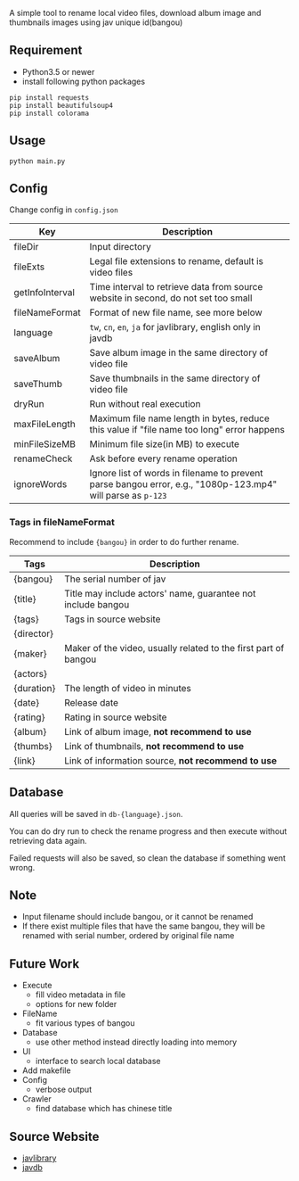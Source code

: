 A simple tool to rename local video files, download album image and thumbnails images using jav unique id(bangou)

## Requirement

- Python3.5 or newer
- install following python packages

```
pip install requests
pip install beautifulsoup4
pip install colorama
```

## Usage

`python main.py`

## Config

Change config in `config.json`

| Key             | Description                                                                                                 |
| --------------- | ----------------------------------------------------------------------------------------------------------- |
| fileDir         | Input directory                                                                                             |
| fileExts        | Legal file extensions to rename, default is video files                                                     |
| getInfoInterval | Time interval to retrieve data from source website in second, do not set too small                          |
| fileNameFormat  | Format of new file name, see more below                                                                     |
| language        | `tw`, `cn`, `en`, `ja` for javlibrary, english only in javdb                                                |
| saveAlbum       | Save album image in the same directory of video file                                                        |
| saveThumb       | Save thumbnails in the same directory of video file                                                         |
| dryRun          | Run without real execution                                                                                  |
| maxFileLength   | Maximum file name length in bytes, reduce this value if "file name too long" error happens                  |
| minFileSizeMB   | Minimum file size(in MB) to execute                                                                         |
| renameCheck     | Ask before every rename operation                                                                           |
| ignoreWords     | Ignore list of words in filename to prevent parse bangou error, e.g., "1080p-123.mp4" will parse as `p-123` |

### Tags in fileNameFormat

Recommend to include `{bangou}` in order to do further rename.

| Tags       | Description                                                     |
| ---------- | --------------------------------------------------------------- |
| {bangou}   | The serial number of jav                                        |
| {title}    | Title may include actors' name, guarantee not include bangou    |
| {tags}     | Tags in source website                                          |
| {director} |                                                                 |
| {maker}    | Maker of the video, usually related to the first part of bangou |
| {actors}   |                                                                 |
| {duration} | The length of video in minutes                                  |
| {date}     | Release date                                                    |
| {rating}   | Rating in source website                                        |
| {album}    | Link of album image, **not recommend to use**                   |
| {thumbs}   | Link of thumbnails, **not recommend to use**                    |
| {link}     | Link of information source, **not recommend to use**            |

## Database

All queries will be saved in `db-{language}.json`.

You can do dry run to check the rename progress and then execute without retrieving data again.

Failed requests will also be saved, so clean the database if something went wrong.

## Note

- Input filename should include bangou, or it cannot be renamed
- If there exist multiple files that have the same bangou, they will be renamed with serial number, ordered by original file name

## Future Work

- Execute
  - fill video metadata in file
  - options for new folder
- FileName
  - fit various types of bangou
- Database
  - use other method instead directly loading into memory
- UI
  - interface to search local database
- Add makefile
- Config
  - verbose output
- Crawler
  - find database which has chinese title

## Source Website

- [javlibrary](http://javlibrary.com)
- [javdb](http://javdb.com)
